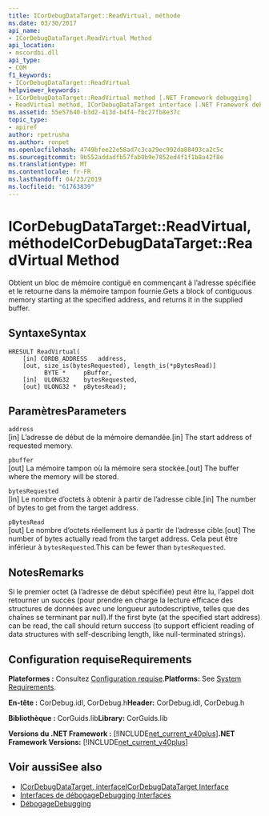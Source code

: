 ```yaml
---
title: ICorDebugDataTarget::ReadVirtual, méthode
ms.date: 03/30/2017
api_name:
- ICorDebugDataTarget.ReadVirtual Method
api_location:
- mscordbi.dll
api_type:
- COM
f1_keywords:
- ICorDebugDataTarget::ReadVirtual
helpviewer_keywords:
- ICorDebugDataTarget::ReadVirtual method [.NET Framework debugging]
- ReadVirtual method, ICorDebugDataTarget interface [.NET Framework debugging]
ms.assetid: 55e57640-b3d2-413d-b4f4-fbc27fb8e37c
topic_type:
- apiref
author: rpetrusha
ms.author: ronpet
ms.openlocfilehash: 4749bfee22e58ad7c3ca29ec992da88493ca2c5c
ms.sourcegitcommit: 9b552addadfb57fab0b9e7852ed4f1f1b8a42f8e
ms.translationtype: MT
ms.contentlocale: fr-FR
ms.lasthandoff: 04/23/2019
ms.locfileid: "61763839"
---
```

# <a name="icordebugdatatargetreadvirtual-method"></a><span data-ttu-id="f414b-102">ICorDebugDataTarget::ReadVirtual, méthode</span><span class="sxs-lookup"><span data-stu-id="f414b-102">ICorDebugDataTarget::ReadVirtual Method</span></span>
<span data-ttu-id="f414b-103">Obtient un bloc de mémoire contiguë en commençant à l’adresse spécifiée et le retourne dans la mémoire tampon fournie.</span><span class="sxs-lookup"><span data-stu-id="f414b-103">Gets a block of contiguous memory starting at the specified address, and returns it in the supplied buffer.</span></span>  
  
## <a name="syntax"></a><span data-ttu-id="f414b-104">Syntaxe</span><span class="sxs-lookup"><span data-stu-id="f414b-104">Syntax</span></span>  
  
```  
HRESULT ReadVirtual(  
    [in] CORDB_ADDRESS   address,  
    [out, size_is(bytesRequested), length_is(*pBytesRead)]  
          BYTE *     pBuffer,  
    [in]  ULONG32    bytesRequested,  
    [out] ULONG32 *  pBytesRead);  
```  
  
## <a name="parameters"></a><span data-ttu-id="f414b-105">Paramètres</span><span class="sxs-lookup"><span data-stu-id="f414b-105">Parameters</span></span>  
 `address`  
 <span data-ttu-id="f414b-106">[in] L’adresse de début de la mémoire demandée.</span><span class="sxs-lookup"><span data-stu-id="f414b-106">[in] The start address of requested memory.</span></span>  
  
 `pbuffer`  
 <span data-ttu-id="f414b-107">[out] La mémoire tampon où la mémoire sera stockée.</span><span class="sxs-lookup"><span data-stu-id="f414b-107">[out] The buffer where the memory will be stored.</span></span>  
  
 `bytesRequested`  
 <span data-ttu-id="f414b-108">[in] Le nombre d’octets à obtenir à partir de l’adresse cible.</span><span class="sxs-lookup"><span data-stu-id="f414b-108">[in] The number of bytes to get from the target address.</span></span>  
  
 `pBytesRead`  
 <span data-ttu-id="f414b-109">[out] Le nombre d’octets réellement lus à partir de l’adresse cible.</span><span class="sxs-lookup"><span data-stu-id="f414b-109">[out] The number of bytes actually read from the target address.</span></span> <span data-ttu-id="f414b-110">Cela peut être inférieur à `bytesRequested`.</span><span class="sxs-lookup"><span data-stu-id="f414b-110">This can be fewer than `bytesRequested`.</span></span>  
  
## <a name="remarks"></a><span data-ttu-id="f414b-111">Notes</span><span class="sxs-lookup"><span data-stu-id="f414b-111">Remarks</span></span>  
 <span data-ttu-id="f414b-112">Si le premier octet (à l’adresse de début spécifiée) peut être lu, l’appel doit retourner un succès (pour prendre en charge la lecture efficace des structures de données avec une longueur autodescriptive, telles que des chaînes se terminant par null).</span><span class="sxs-lookup"><span data-stu-id="f414b-112">If the first byte (at the specified start address) can be read, the call should return success (to support efficient reading of data structures with self-describing length, like null-terminated strings).</span></span>  
  
## <a name="requirements"></a><span data-ttu-id="f414b-113">Configuration requise</span><span class="sxs-lookup"><span data-stu-id="f414b-113">Requirements</span></span>  
 <span data-ttu-id="f414b-114">**Plateformes :** Consultez [Configuration requise](../../../../docs/framework/get-started/system-requirements.md).</span><span class="sxs-lookup"><span data-stu-id="f414b-114">**Platforms:** See [System Requirements](../../../../docs/framework/get-started/system-requirements.md).</span></span>  
  
 <span data-ttu-id="f414b-115">**En-tête :** CorDebug.idl, CorDebug.h</span><span class="sxs-lookup"><span data-stu-id="f414b-115">**Header:** CorDebug.idl, CorDebug.h</span></span>  
  
 <span data-ttu-id="f414b-116">**Bibliothèque :** CorGuids.lib</span><span class="sxs-lookup"><span data-stu-id="f414b-116">**Library:** CorGuids.lib</span></span>  
  
 <span data-ttu-id="f414b-117">**Versions du .NET Framework :** [!INCLUDE[net_current_v40plus](../../../../includes/net-current-v40plus-md.md)]</span><span class="sxs-lookup"><span data-stu-id="f414b-117">**.NET Framework Versions:** [!INCLUDE[net_current_v40plus](../../../../includes/net-current-v40plus-md.md)]</span></span>  
  
## <a name="see-also"></a><span data-ttu-id="f414b-118">Voir aussi</span><span class="sxs-lookup"><span data-stu-id="f414b-118">See also</span></span>

- [<span data-ttu-id="f414b-119">ICorDebugDataTarget, interface</span><span class="sxs-lookup"><span data-stu-id="f414b-119">ICorDebugDataTarget Interface</span></span>](../../../../docs/framework/unmanaged-api/debugging/icordebugdatatarget-interface.md)
- [<span data-ttu-id="f414b-120">Interfaces de débogage</span><span class="sxs-lookup"><span data-stu-id="f414b-120">Debugging Interfaces</span></span>](../../../../docs/framework/unmanaged-api/debugging/debugging-interfaces.md)
- [<span data-ttu-id="f414b-121">Débogage</span><span class="sxs-lookup"><span data-stu-id="f414b-121">Debugging</span></span>](../../../../docs/framework/unmanaged-api/debugging/index.md)
